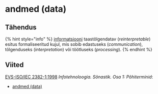 # andmed \(data\)

## Tähendus

{% hint style="info" %}
[informatsiooni](informatsioon-information.md) taastõlgendatav \(_reinterpretable_\) esitus formaliseeritud kujul, mis sobib edastuseks \(_communication_\), tõlgenduseks \(_interpretation_\) või töötluseks \(_processing_\).
{% endhint %}

## Viited

[EVS-ISO/IEC 2382-1:1998](http://www.evs.ee/tooted/evs-iso-iec-2382-1-1998) _Infotehnoloogia. Sõnastik. Osa 1: Põhiterminid_:

* [andmed \(data\)](http://www.eki.ee/dict/its/index.cgi?Q=D05DD320-6C03-1014-88DC-FC5F0DBED45A&F=GUID&C01=1&C02=0&C10=1) 

